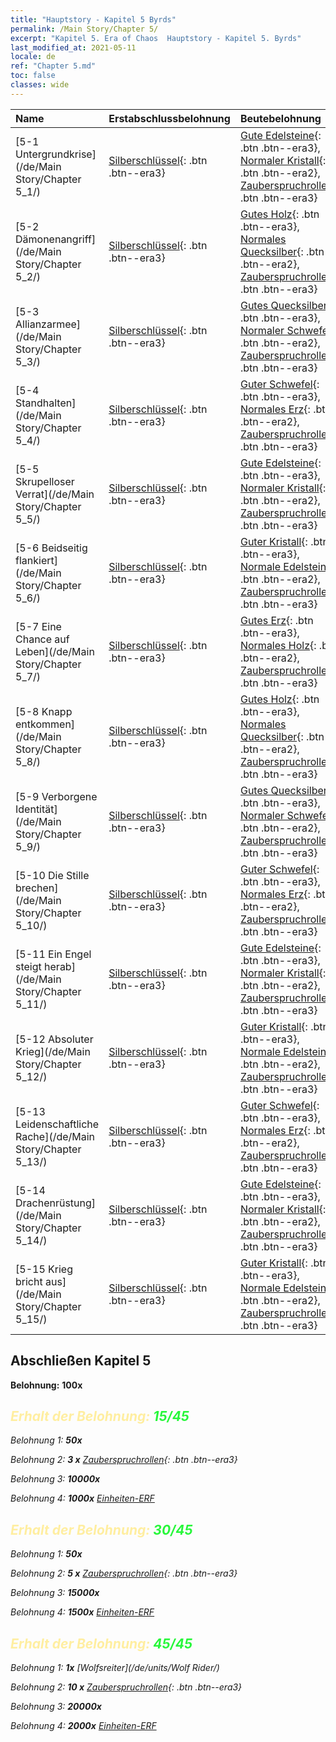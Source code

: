 ```yaml
---
title: "Hauptstory - Kapitel 5 Byrds"
permalink: /Main Story/Chapter 5/
excerpt: "Kapitel 5. Era of Chaos  Hauptstory - Kapitel 5. Byrds"
last_modified_at: 2021-05-11
locale: de
ref: "Chapter 5.md"
toc: false
classes: wide
---
```


  | Name |  Erstabschlussbelohnung | Beutebelohnung |
  |:------------|:------------|:------------| 
  | [5-1 Untergrundkrise](/de/Main Story/Chapter 5_1/) | [Silberschlüssel](/ItemsDE/con_693/){: .btn .btn--era3} | [Gute Edelsteine](/ItemsDE/mat_16/){: .btn .btn--era3}, [Normaler Kristall](/ItemsDE/mat_11/){: .btn .btn--era2}, [Zauberspruchrollen](/ItemsDE/con_694/){: .btn .btn--era3} |
  | [5-2 Dämonenangriff](/de/Main Story/Chapter 5_2/) | [Silberschlüssel](/ItemsDE/con_693/){: .btn .btn--era3} | [Gutes Holz](/ItemsDE/mat_13/){: .btn .btn--era3}, [Normales Quecksilber](/ItemsDE/mat_8/){: .btn .btn--era2}, [Zauberspruchrollen](/ItemsDE/con_694/){: .btn .btn--era3} |
  | [5-3 Allianzarmee](/de/Main Story/Chapter 5_3/) | [Silberschlüssel](/ItemsDE/con_693/){: .btn .btn--era3} | [Gutes Quecksilber](/ItemsDE/mat_14/){: .btn .btn--era3}, [Normaler Schwefel](/ItemsDE/mat_9/){: .btn .btn--era2}, [Zauberspruchrollen](/ItemsDE/con_694/){: .btn .btn--era3} |
  | [5-4 Standhalten](/de/Main Story/Chapter 5_4/) | [Silberschlüssel](/ItemsDE/con_693/){: .btn .btn--era3} | [Guter Schwefel](/ItemsDE/mat_15/){: .btn .btn--era3}, [Normales Erz](/ItemsDE/mat_6/){: .btn .btn--era2}, [Zauberspruchrollen](/ItemsDE/con_694/){: .btn .btn--era3} |
  | [5-5 Skrupelloser Verrat](/de/Main Story/Chapter 5_5/) | [Silberschlüssel](/ItemsDE/con_693/){: .btn .btn--era3} | [Gute Edelsteine](/ItemsDE/mat_16/){: .btn .btn--era3}, [Normaler Kristall](/ItemsDE/mat_11/){: .btn .btn--era2}, [Zauberspruchrollen](/ItemsDE/con_694/){: .btn .btn--era3} |
  | [5-6 Beidseitig flankiert](/de/Main Story/Chapter 5_6/) | [Silberschlüssel](/ItemsDE/con_693/){: .btn .btn--era3} | [Guter Kristall](/ItemsDE/mat_17/){: .btn .btn--era3}, [Normale Edelsteine](/ItemsDE/mat_10/){: .btn .btn--era2}, [Zauberspruchrollen](/ItemsDE/con_694/){: .btn .btn--era3} |
  | [5-7 Eine Chance auf Leben](/de/Main Story/Chapter 5_7/) | [Silberschlüssel](/ItemsDE/con_693/){: .btn .btn--era3} | [Gutes Erz](/ItemsDE/mat_12/){: .btn .btn--era3}, [Normales Holz](/ItemsDE/mat_7/){: .btn .btn--era2}, [Zauberspruchrollen](/ItemsDE/con_694/){: .btn .btn--era3} |
  | [5-8 Knapp entkommen](/de/Main Story/Chapter 5_8/) | [Silberschlüssel](/ItemsDE/con_693/){: .btn .btn--era3} | [Gutes Holz](/ItemsDE/mat_13/){: .btn .btn--era3}, [Normales Quecksilber](/ItemsDE/mat_8/){: .btn .btn--era2}, [Zauberspruchrollen](/ItemsDE/con_694/){: .btn .btn--era3} |
  | [5-9 Verborgene Identität](/de/Main Story/Chapter 5_9/) | [Silberschlüssel](/ItemsDE/con_693/){: .btn .btn--era3} | [Gutes Quecksilber](/ItemsDE/mat_14/){: .btn .btn--era3}, [Normaler Schwefel](/ItemsDE/mat_9/){: .btn .btn--era2}, [Zauberspruchrollen](/ItemsDE/con_694/){: .btn .btn--era3} |
  | [5-10 Die Stille brechen](/de/Main Story/Chapter 5_10/) | [Silberschlüssel](/ItemsDE/con_693/){: .btn .btn--era3} | [Guter Schwefel](/ItemsDE/mat_15/){: .btn .btn--era3}, [Normales Erz](/ItemsDE/mat_6/){: .btn .btn--era2}, [Zauberspruchrollen](/ItemsDE/con_694/){: .btn .btn--era3} |
  | [5-11 Ein Engel steigt herab](/de/Main Story/Chapter 5_11/) | [Silberschlüssel](/ItemsDE/con_693/){: .btn .btn--era3} | [Gute Edelsteine](/ItemsDE/mat_16/){: .btn .btn--era3}, [Normaler Kristall](/ItemsDE/mat_11/){: .btn .btn--era2}, [Zauberspruchrollen](/ItemsDE/con_694/){: .btn .btn--era3} |
  | [5-12 Absoluter Krieg](/de/Main Story/Chapter 5_12/) | [Silberschlüssel](/ItemsDE/con_693/){: .btn .btn--era3} | [Guter Kristall](/ItemsDE/mat_17/){: .btn .btn--era3}, [Normale Edelsteine](/ItemsDE/mat_10/){: .btn .btn--era2}, [Zauberspruchrollen](/ItemsDE/con_694/){: .btn .btn--era3} |
  | [5-13 Leidenschaftliche Rache](/de/Main Story/Chapter 5_13/) | [Silberschlüssel](/ItemsDE/con_693/){: .btn .btn--era3} | [Guter Schwefel](/ItemsDE/mat_15/){: .btn .btn--era3}, [Normales Erz](/ItemsDE/mat_6/){: .btn .btn--era2}, [Zauberspruchrollen](/ItemsDE/con_694/){: .btn .btn--era3} |
  | [5-14 Drachenrüstung](/de/Main Story/Chapter 5_14/) | [Silberschlüssel](/ItemsDE/con_693/){: .btn .btn--era3} | [Gute Edelsteine](/ItemsDE/mat_16/){: .btn .btn--era3}, [Normaler Kristall](/ItemsDE/mat_11/){: .btn .btn--era2}, [Zauberspruchrollen](/ItemsDE/con_694/){: .btn .btn--era3} |
  | [5-15 Krieg bricht aus](/de/Main Story/Chapter 5_15/) | [Silberschlüssel](/ItemsDE/con_693/){: .btn .btn--era3} | [Guter Kristall](/ItemsDE/mat_17/){: .btn .btn--era3}, [Normale Edelsteine](/ItemsDE/mat_10/){: .btn .btn--era2}, [Zauberspruchrollen](/ItemsDE/con_694/){: .btn .btn--era3} |


## Abschließen Kapitel 5

 **Belohnung:**  **100x** <i class="fas fa-gem"/>



## <span style="color: #ffeea0">Erhalt der Belohnung: </span><span style="color: #27f73a">15/45</span>

 Belohnung 1:  **50x** <i class="fas fa-gem"/>

 Belohnung 2: **3 x** [Zauberspruchrollen](/ItemsDE/con_694/){: .btn .btn--era3}

 Belohnung 3:  **10000x** <i class="fas fa-coins"/>

 Belohnung 4:  **1000x** [Einheiten-ERF](/ItemsDE/con_902/)



## <span style="color: #ffeea0">Erhalt der Belohnung: </span><span style="color: #27f73a">30/45</span>

 Belohnung 1:  **50x** <i class="fas fa-gem"/>

 Belohnung 2: **5 x** [Zauberspruchrollen](/ItemsDE/con_694/){: .btn .btn--era3}

 Belohnung 3:  **15000x** <i class="fas fa-coins"/>

 Belohnung 4:  **1500x** [Einheiten-ERF](/ItemsDE/con_902/)



## <span style="color: #ffeea0">Erhalt der Belohnung: </span><span style="color: #27f73a">45/45</span>

 Belohnung 1:  **1x** [Wolfsreiter](/de/units/Wolf Rider/)

 Belohnung 2: **10 x** [Zauberspruchrollen](/ItemsDE/con_694/){: .btn .btn--era3}

 Belohnung 3:  **20000x** <i class="fas fa-coins"/>

 Belohnung 4:  **2000x** [Einheiten-ERF](/ItemsDE/con_902/)

